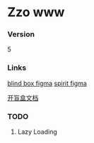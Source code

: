 # Zzo www

### Version
5

### Links
[blind box figma](https://www.figma.com/file/8BlWxgR2gSEbeIG9NTBerN/Zzoopers?node-id=739%3A1781)
[spirit figma](https://www.figma.com/file/8BlWxgR2gSEbeIG9NTBerN/Zzoopers?node-id=982%3A1939)

[开盲盒文档](https://u7x7ubqmf7.larksuite.com/docs/docusOIoSTqqskV5LcEVf3ChYHh)

### TODO
1. Lazy Loading